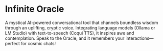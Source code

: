 # Infinite Oracle

A mystical AI-powered conversational tool that channels boundless wisdom through an uplifting, cryptic voice. Integrating language models (Ollama or LM Studio) with text-to-speech (Coqui TTS), it inspires awe and contemplation. Speak to the Oracle, and it remembers your interactions—perfect for cosmic chats!
